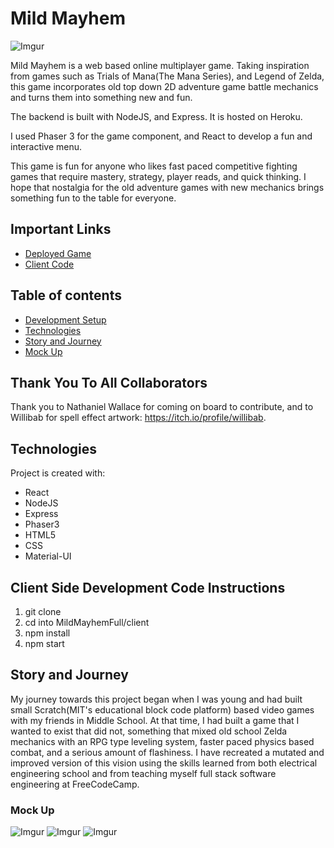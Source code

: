 # Mild Mayhem

![Imgur](https://i.imgur.com/05jtKiO.png)

Mild Mayhem is a web based online multiplayer game. Taking inspiration from games such as Trials of Mana(The Mana Series), and Legend of Zelda, this game incorporates old top down 2D adventure game battle mechanics and turns them into something new and fun. 

The backend is built with NodeJS, and Express. It is hosted on Heroku.

I used Phaser 3 for the game component, and React to develop a fun and interactive menu. 

This game is fun for anyone who likes fast paced competitive fighting games that require mastery, strategy, player reads, and quick thinking. I hope that nostalgia for the old adventure games with new mechanics brings something fun to the table for everyone.

## Important Links
- [Deployed Game](https://mildmayhem.herokuapp.com/)
- [Client Code](https://github.com/JustinRWright/MildMayhemFull/tree/main/client)

## Table of contents
* [Development Setup](#client-side-development-code-instructions)
* [Technologies](#technologies)
* [Story and Journey](#story-and-journey)
* [Mock Up](#mock-up)

## Thank You To All Collaborators
Thank you to Nathaniel Wallace for coming on board to contribute, and to Willibab for spell effect artwork: https://itch.io/profile/willibab. 

## Technologies
Project is created with:
* React
* NodeJS
* Express
* Phaser3
* HTML5
* CSS
* Material-UI


## Client Side Development Code Instructions
1. git clone
2. cd into MildMayhemFull/client
3. npm install
4. npm start

## Story and Journey

My journey towards this project began when I was young and had built small Scratch(MIT's educational block code platform) based video games with my friends in Middle School. At that time, I had built a game that I wanted to exist that did not, something that mixed old school Zelda mechanics with an RPG type leveling system, faster paced physics based combat, and a serious amount of flashiness. I have recreated a mutated and improved version of this vision using the skills learned from both electrical engineering school and from teaching myself full stack software engineering at FreeCodeCamp.

### Mock Up
![Imgur](https://i.imgur.com/CKChIMj.png)
![Imgur](https://i.imgur.com/P8ptIuM.png)
![Imgur](https://i.imgur.com/6MWLCdm.png) 